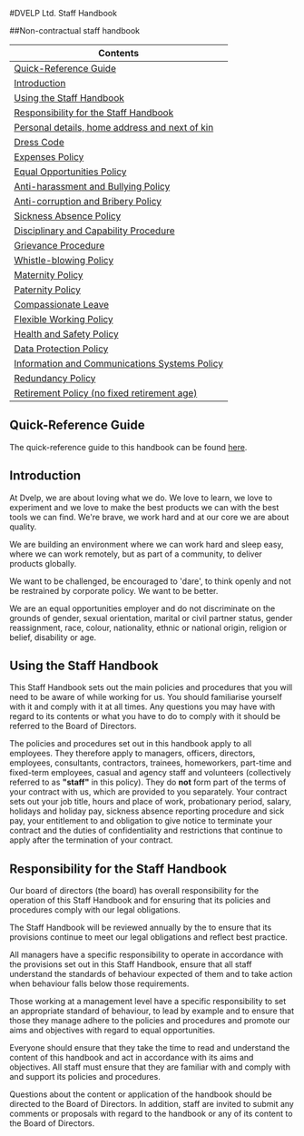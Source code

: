 #DVELP Ltd. Staff Handbook

##Non-contractual staff handbook

| Contents        |
| --- |
| [Quick-Reference Guide](README.md)        |
| [Introduction](#Introduction)        |
| [Using the Staff Handbook](#using-the-staff-handbook)        |
| [Responsibility for the Staff Handbook](#Responsibility-for-the-Staff-Handbook)        |
| [Personal details, home address and next of kin](HR/personal-details.md)|
| [Dress Code](HR/dress-code.md)|
| [Expenses Policy](HR/expenses-policy.md)        |
| [Equal Opportunities Policy](HR/equal-opportunities.md)        |
| [Anti-harassment and Bullying Policy](Best%20Practice/anti-harassment.md)|
| [Anti-corruption and Bribery Policy](Best%20Practice/anti-corruption.md)|
| [Sickness Absence Policy](HR/absence.md)|
| [Disciplinary and Capability Procedure](HR/disciplinary-procedure.md)        |
| [Grievance Procedure](HR/grievance-procedure.md)|
| [Whistle-blowing Policy](Best%20Practice/whistle-blowing-policy.md)|
| [Maternity Policy](HR/maternity-policy.md)|
| [Paternity Policy](HR/paternity-policy.md)|
| [Compassionate Leave](HR/compassionate-leave.md)|
| [Flexible Working Policy](HR/flexible-working-policy.md)|
| [Health and Safety Policy](Best%20Practice/health-and-safety-policy.md)|
| [Data Protection Policy](Data%20Security/data-protection-policy.md)|
| [Information and Communications Systems Policy](Data%20Security/info-communication-policy.md)|
| [Redundancy Policy](HR/redundancy-policy.md)|
| [Retirement Policy (no fixed retirement age)](HR/retirement-policy.md)|


## Quick-Reference Guide 
The quick-reference guide to this handbook can be found [here](README.md).

## Introduction

At Dvelp, we are about loving what we do. We love to learn, we love to experiment and we love to make the best products we can with the best tools we can find. We&#39;re brave, we work hard and at our core we are about quality.

We are building an environment where we can work hard and sleep easy, where we can work remotely, but as part of a community, to deliver products globally.

We want to be challenged, be encouraged to &#39;dare&#39;, to think openly and not be restrained by corporate policy.  We want to be better.

We are an equal opportunities employer and do not discriminate on the grounds of gender, sexual orientation, marital or civil partner status, gender reassignment, race, colour, nationality, ethnic or national origin, religion or belief, disability or age.

## Using the Staff Handbook

This Staff Handbook sets out the main policies and procedures that you will need to be aware of while working for us. You should familiarise yourself with it and comply with it at all times. Any questions you may have with regard to its contents or what you have to do to comply with it should be referred to the Board of Directors.

The policies and procedures set out in this handbook apply to all employees.  They therefore apply to managers, officers, directors, employees, consultants, contractors, trainees, homeworkers, part-time and fixed-term employees, casual and agency staff and volunteers (collectively referred to as **&quot;staff&quot;** in this policy). They do **not** form part of the terms of your contract with us, which are provided to you separately.  Your contract sets out your job title, hours and place of work, probationary period, salary, holidays and holiday pay, sickness absence reporting procedure and sick pay, your entitlement to and obligation to give notice to terminate your contract and the duties of confidentiality and restrictions that continue to apply after the termination of your contract.

## Responsibility for the Staff Handbook

Our board of directors (the board) has overall responsibility for the operation of this Staff Handbook and for ensuring that its policies and procedures comply with our legal obligations.

The Staff Handbook will be reviewed annually by the to ensure that its provisions continue to meet our legal obligations and reflect best practice.

All managers have a specific responsibility to operate in accordance with the provisions set out in this Staff Handbook, ensure that all staff understand the standards of behaviour expected of them and to take action when behaviour falls below those requirements.

Those working at a management level have a specific responsibility to set an appropriate standard of behaviour, to lead by example and to ensure that those they manage adhere to the policies and procedures and promote our aims and objectives with regard to equal opportunities.

Everyone should ensure that they take the time to read and understand the content of this handbook and act in accordance with its aims and objectives.  All staff must ensure that they are familiar with and comply with and support its policies and procedures.

Questions about the content or application of the handbook should be directed to the Board of Directors. In addition, staff are invited to submit any comments or proposals with regard to the handbook or any of its content to the Board of Directors.